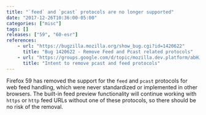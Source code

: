 ```yaml
---
title: "`feed` and `pcast` protocols are no longer supported"
date: "2017-12-26T10:36:00-05:00"
categories: ["misc"]
tags: []
releases: ["59", "60-esr"]
references:
    - url: "https://bugzilla.mozilla.org/show_bug.cgi?id=1420622"
      title: "Bug 1420622 - Remove Feed and Pcast related protocols"
    - url: "https://groups.google.com/d/topic/mozilla.dev.platform/abHJ-jaQ5YY/discussion"
      title: "Intent to remove pcast and feed protocols"
---
```

Firefox 59 has removed the support for the `feed` and `pcast` protocols for web feed handling, which were never standardized or implemented in other browsers. The built-in feed preview functionality will continue working with `https` or `http` feed URLs without one of these protocols, so there should be no risk of the removal.
